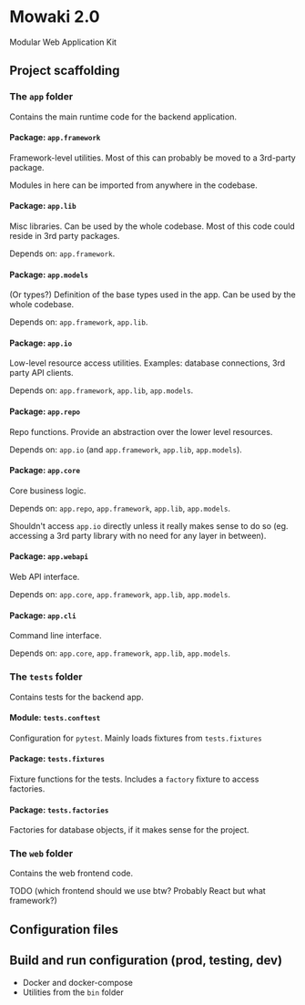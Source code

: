 # Mowaki 2.0

Modular Web Application Kit

## Project scaffolding

### The ``app`` folder

Contains the main runtime code for the backend application.

#### Package: ``app.framework``

Framework-level utilities. Most of this can probably be moved to a 3rd-party package.

Modules in here can be imported from anywhere in the codebase.


#### Package: ``app.lib``

Misc libraries. Can be used by the whole codebase. Most of this code could reside in 3rd party packages.

Depends on: ``app.framework``.


#### Package: ``app.models``

(Or types?) Definition of the base types used in the app. Can be used by the whole codebase.

Depends on: ``app.framework``, ``app.lib``.


#### Package: ``app.io``

Low-level resource access utilities. Examples: database connections, 3rd party API clients.

Depends on: ``app.framework``, ``app.lib``, ``app.models``.


#### Package: ``app.repo``

Repo functions. Provide an abstraction over the lower level resources.

Depends on: ``app.io`` (and ``app.framework``, ``app.lib``, ``app.models``).


#### Package: ``app.core``

Core business logic.

Depends on: ``app.repo``, ``app.framework``, ``app.lib``, ``app.models``.

Shouldn't access ``app.io`` directly unless it really makes sense to
do so (eg. accessing a 3rd party library with no need for any layer in
between).


#### Package: ``app.webapi``

Web API interface.

Depends on: ``app.core``, ``app.framework``, ``app.lib``, ``app.models``.


#### Package: ``app.cli``

Command line interface.

Depends on: ``app.core``, ``app.framework``, ``app.lib``, ``app.models``.


### The ``tests`` folder

Contains tests for the backend app.

#### Module: ``tests.conftest``

Configuration for ``pytest``. Mainly loads fixtures from ``tests.fixtures``

#### Package: ``tests.fixtures``

Fixture functions for the tests. Includes a ``factory`` fixture to access factories.

#### Package: ``tests.factories``

Factories for database objects, if it makes sense for the project.


### The ``web`` folder

Contains the web frontend code.

TODO (which frontend should we use btw? Probably React but what framework?)


## Configuration files


## Build and run configuration (prod, testing, dev)

- Docker and docker-compose
- Utilities from the ``bin`` folder
